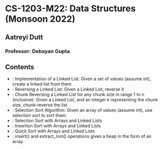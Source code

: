 # CS-1203-M22: Data Structures (Monsoon 2022)
## Aatreyi Dutt
### Professor: Debayan Gupta

## Contents
- : Implementation of a Linked List: Given a set of values (assume int), create a linked list from them
- : Reversing a Linked List: Given a Linked List, reverse it
- : Chunk Reversing a Linked List for any chunk size in range 1 to n (inclusive): Given a Linked List, and an integer k representing the chunk size, chunk-reverse the list
- : Selection Sort Algorithm: Given an array of values (assume int), use selection sort to sort them
- : Selection Sort with Arrays and Linked Lists
- : Insertion Sort with Arrays and Linked Lists
- : Quick Sort with Arrays and Linked Lists
- : insert() and extract_min() operations given a heap in the form of an array
